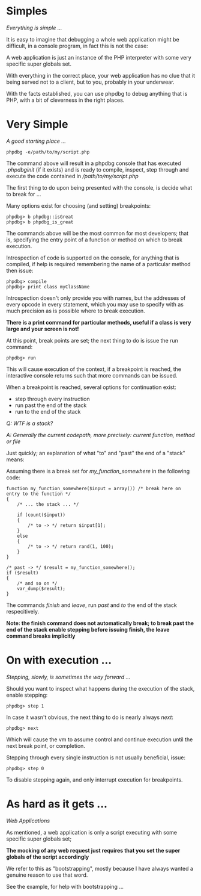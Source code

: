 Simples
=======
*Everything is simple ...*

It is easy to imagine that debugging a whole web application might be difficult, in a console program, in fact this is not the case:
 
A web application is just an instance of the PHP interpreter with some very specific super globals set.

With everything in the correct place, your web application has no clue that it being served not to a client, but to you, probably in your underwear.

With the facts established, you can use phpdbg to debug anything that is PHP, with a bit of cleverness in the right places.

Very Simple
===========
*A good starting place ...*

``` 
phpdbg -e/path/to/my/script.php
```

The command above will result in a phpdbg console that has executed *.phpdbginit* (if it exists) and is ready to compile, inspect, step through
and execute the code contained in */path/to/my/script.php*

The first thing to do upon being presented with the console, is decide what to break for ...

Many options exist for choosing (and setting) breakpoints:

```
phpdbg> b phpdbg::isGreat
phpdbg> b phpdbg_is_great
```

The commands above will be the most common for most developers; that is, specifying the entry point of a function or method on which to break execution.

Introspection of code is supported on the console, for anything that is compiled, if help is required remembering the name of a particular method then issue:

```
phpdbg> compile
phpdbg> print class myClassName
```

Introspection doesn't only provide you with names, but the addresses of every opcode in every statement, which you may use to specify with as much precision as 
is possible where to break execution.

**There is a print command for particular methods, useful if a class is very large and your screen is not!**

At this point, break points are set; the next thing to do is issue the run command:

```
phpdbg> run
```

This will cause execution of the context, if a breakpoint is reached, the interactive console returns such that more commands can be issued.

When a breakpoint is reached, several options for continuation exist:

 - step through every instruction
 - run past the end of the stack
 - run to the end of the stack

*Q: WTF is a stack?*

*A: Generally the current codepath, more precisely: current function, method or file*

Just quickly; an explanation of what "to" and "past" the end of a "stack" means:

Assuming there is a break set for *my_function_somewhere* in the following code:

```
function my_function_somewhere($input = array()) /* break here on entry to the function */
{		
	/* ... the stack ... */
	
	if (count($input)) 
	{
		/* to -> */	return $input[1];
	} 
	else
	{
		/* to -> */ return rand(1, 100);
	}
}

/* past -> */ $result = my_function_somewhere();
if ($result) 
{
	/* and so on */
	var_dump($result);
}
```

The commands *finish* and *leave*, run *past* and *to* the end of the stack respecitively.

**Note: the finish command does not automatically break; to break past the end of the stack enable stepping before issuing finish, the leave command breaks implicitly**

On with execution ...
=====================
*Stepping, slowly, is sometimes the way forward ...*

Should you want to inspect what happens during the execution of the stack, enable stepping:

```
phpdbg> step 1
```

In case it wasn't obvious, the next thing to do is nearly always *next*:

```
phpdbg> next
```

Which will cause the vm to assume control and continue execution until the next break point, or completion.

Stepping through every single instruction is not usually beneficial, issue:

```
phpdbg> step 0
```

To disable stepping again, and only interrupt execution for breakpoints.

As hard as it gets ...
======================
*Web Applications*

As mentioned, a web application is only a script executing with some specific super globals set; 

**The mocking of any web request just requires that you set the super globals of the script accordingly**

We refer to this as "bootstrapping", mostly because I have always wanted a genuine reason to use that word.

See the example, for help with bootstrapping ...
